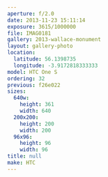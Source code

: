 ```yaml
---
aperture: f/2.0
date: 2013-11-23 15:11:14
exposure: 3615/1000000
file: IMAG0181
gallery: 2013-wallace-monument
layout: gallery-photo
location:
  latitude: 56.1398735
  longitude: -3.9172818333333
model: HTC One S
ordering: 32
previous: f26e022
sizes:
  640w:
    height: 361
    width: 640
  200x200:
    height: 200
    width: 200
  96x96:
    height: 96
    width: 96
title: null
make: HTC
---
```

